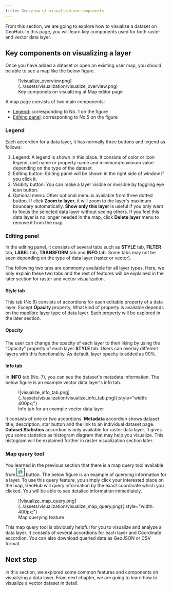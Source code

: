 ```yaml
---
title: Overview of visualization components
---
```


From this section, we are going to explore how to visualize a dataset on GeoHub. In this page, you will learn key components used for both raster and vector data layer.

## Key components on visualizing a layer

Once you have added a dataset or open an existing user map, you should be able to see a map like the below figure.

<figure markdown="span">
  ![visualize_overview.png](../assets/visualization/visualize_overview.png)
  <figcaption>Key componets on visualizing at Map editor page</figcaption>
</figure>

A map page consists of two main components:

- [Legend](#legend): corresponding to No. 1 on the figure
- [Editing panel](#editing-panel): corresponting to No.5 on the figure

### Legend

Each accordion for a data layer, it has normally three buttons and legend as follows:

1. Legend: A legend is shown in this place. It consists of color or icon legend, unit name or property name and minimum/maximum value depending on the type of the dataset.
2. Editing button: Editing panel will be shown in the right side of window if you click it.
3. Visibity button: You can make a layer visible or invisible by toggling eye icon button.
4. Optional menu: Other optional menu is available from three dotted button. If click **Zoom to layer**, it will zoom to the layer's maximum boundary automatically. **Show only this layer** is useful if you only want to focus the selected data layer without seeing others. If you feel this data layer is no longer needed in the map, click **Delete layer** menu to remove it from the map.

### Editing panel

In the editing panel, it consists of several tabs such as **STYLE** tab, **FILTER** tab, **LABEL** tab, **TRANSFORM** tab and **INFO** tab. Some tabs may not be seen depending on the type of data layer (raster or vector).

The following two tabs are commonly available for all layer types. Here, we only explain these two tabs and the rest of features will be explained in the later section for raster and vector visualization.

#### **Style** tab

This tab (No.6) consists of accordions for each editable property of a data layer. Except **Opacity** property, What kind of property is available depends on the [maplibre layer type](https://maplibre.org/maplibre-style-spec/layers/) of data layer. Each property will be explored in the later section.

##### Opacity

The user can change the opacity of each layer to their liking by using the “Opacity” property of each layer **STYLE** tab. Users can overlay different layers with this functionality. As default, layer opacity is added as 90%.

#### **Info** tab

In **INFO** tab (No. 7), you can see the dataset's metadata information. The below figure is an example vector data layer's info tab.

<figure markdown="span">
  ![visualize_info_tab.png](../assets/visualization/visualize_info_tab.png){:style="width: 400px;"}
  <figcaption>Info tab for an example vector data layer</figcaption>
</figure>

It consists of one or two accordions. **Metadata** accordion shows dataset title, description, star button and the link to an individual dataset page. **Dataset Statistics** accordion is only available for raster data layer. It gives you some statistics as histogram diagram that may help you visualize. This histogram will be explained further in raster visualization section later.

### Map query tool

You learned in the previous section that there is a map query tool available from ![Map_Information.png](../assets/visualization/Map_Information1.png) button. The below figure is an example of querying information for a layer. To use this query feature, you simply click your interested place on the map, GeoHub will query information by the exact coordinate which you clicked. You will be able to see detailed information immediately.

<figure markdown="span">
  ![visualize_map_query.png](../assets/visualization/visualize_map_query.png){:style="width: 400px;"}
  <figcaption>Map querying feature</figcaption>
</figure>

This map query tool is obviously helpful for you to visualize and analyze a data layer. It consists of several accordions for each layer and Coordinate accordion. You can also download queried data as GeoJSON or CSV format.

## Next step

In this section, we explored some common features and components on visualizing a data layer. From next chapter, we are going to learn how to visualize a vector dataset in detail.
